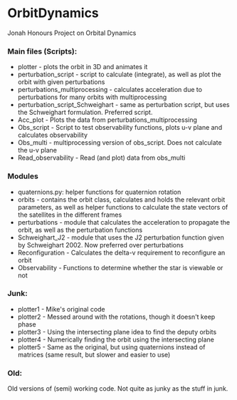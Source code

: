 # OrbitDynamics
Jonah Honours Project on Orbital Dynamics

### Main files (Scripts):

* plotter - plots the orbit in 3D and animates it
* perturbation_script - script to calculate (integrate), as well as plot the orbit with given perturbations
* perturbations_multiprocessing - calculates acceleration due to perturbations for many orbits with multiprocessing
* perturbation_script_Schweighart - same as perturbation script, but uses the Schweighart formulation. Preferred script.
* Acc_plot - Plots the data from perturbations_multiprocessing
* Obs_script - Script to test observability functions, plots u-v plane and calculates observability
* Obs_multi - multiprocessing version of obs_script. Does not calculate the u-v plane
* Read_observability - Read (and plot) data from obs_multi

### Modules

* quaternions.py: helper functions for quaternion rotation
* orbits - contains the orbit class, calculates and holds the relevant orbit parameters, as well as helper functions to calculate the state vectors of the satellites in the different frames
* perturbations - module that calculates the acceleration to propagate the orbit, as well as the perturbation functions
* Schweighart_J2 - module that uses the J2 perturbation function given by Schweighart 2002. Now preferred over perturbations
* Reconfiguration - Calculates the delta-v requirement to reconfigure an orbit
* Observability - Functions to determine whether the star is viewable or not

### Junk:
* plotter1 - Mike's original code
* plotter2 - Messed around with the rotations, though it doesn't keep phase
* plotter3 - Using the intersecting plane idea to find the deputy orbits
* plotter4 - Numerically finding the orbit using the intersecting plane
* plotter5 - Same as the original, but using quaternions instead of matrices (same result, but slower and easier to use)

### Old:
Old versions of (semi) working code. Not quite as junky as the stuff in junk.
